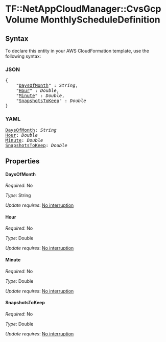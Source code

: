 # TF::NetAppCloudManager::CvsGcpVolume MonthlyScheduleDefinition

## Syntax

To declare this entity in your AWS CloudFormation template, use the following syntax:

### JSON

<pre>
{
    "<a href="#daysofmonth" title="DaysOfMonth">DaysOfMonth</a>" : <i>String</i>,
    "<a href="#hour" title="Hour">Hour</a>" : <i>Double</i>,
    "<a href="#minute" title="Minute">Minute</a>" : <i>Double</i>,
    "<a href="#snapshotstokeep" title="SnapshotsToKeep">SnapshotsToKeep</a>" : <i>Double</i>
}
</pre>

### YAML

<pre>
<a href="#daysofmonth" title="DaysOfMonth">DaysOfMonth</a>: <i>String</i>
<a href="#hour" title="Hour">Hour</a>: <i>Double</i>
<a href="#minute" title="Minute">Minute</a>: <i>Double</i>
<a href="#snapshotstokeep" title="SnapshotsToKeep">SnapshotsToKeep</a>: <i>Double</i>
</pre>

## Properties

#### DaysOfMonth

_Required_: No

_Type_: String

_Update requires_: [No interruption](https://docs.aws.amazon.com/AWSCloudFormation/latest/UserGuide/using-cfn-updating-stacks-update-behaviors.html#update-no-interrupt)

#### Hour

_Required_: No

_Type_: Double

_Update requires_: [No interruption](https://docs.aws.amazon.com/AWSCloudFormation/latest/UserGuide/using-cfn-updating-stacks-update-behaviors.html#update-no-interrupt)

#### Minute

_Required_: No

_Type_: Double

_Update requires_: [No interruption](https://docs.aws.amazon.com/AWSCloudFormation/latest/UserGuide/using-cfn-updating-stacks-update-behaviors.html#update-no-interrupt)

#### SnapshotsToKeep

_Required_: No

_Type_: Double

_Update requires_: [No interruption](https://docs.aws.amazon.com/AWSCloudFormation/latest/UserGuide/using-cfn-updating-stacks-update-behaviors.html#update-no-interrupt)

